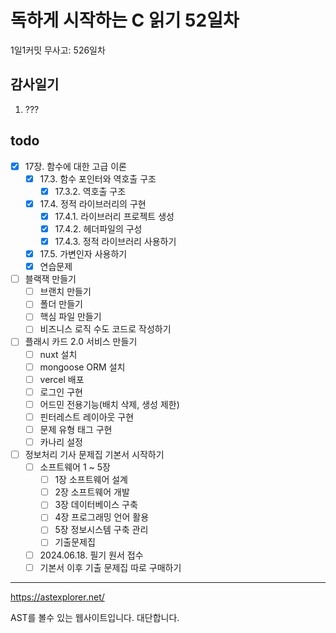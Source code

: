 # 독하게 시작하는 C 읽기 52일차

1일1커밋 무사고: 526일차

## 감사일기

1. ???

## todo

- [x] 17장. 함수에 대한 고급 이론
  - [x] 17.3. 함수 포인터와 역호출 구조
    - [x] 17.3.2. 역호출 구조
  - [x] 17.4. 정적 라이브러리의 구현
    - [x] 17.4.1. 라이브러리 프로젝트 생성
    - [x] 17.4.2. 헤더파일의 구성
    - [x] 17.4.3. 정적 라이브러리 사용하기
  - [x] 17.5. 가변인자 사용하기
  - [x] 연습문제
- [ ] 블랙잭 만들기
  - [ ] 브랜치 만들기
  - [ ] 폴더 만들기
  - [ ] 핵심 파일 만들기
  - [ ] 비즈니스 로직 수도 코드로 작성하기
- [ ] 플래시 카드 2.0 서비스 만들기
  - [ ] nuxt 설치
  - [ ] mongoose ORM 설치
  - [ ] vercel 배포
  - [ ] 로그인 구현
  - [ ] 어드민 전용기능(배치 삭제, 생성 제한)
  - [ ] 핀터레스트 레이아웃 구현
  - [ ] 문제 유형 태그 구현
  - [ ] 카나리 설정
- [ ] 정보처리 기사 문제집 기본서 시작하기
  - [ ] 소프트웨어 1 ~ 5장
    - [ ] 1장 소프트웨어 설계
    - [ ] 2장 소프트웨어 개발
    - [ ] 3장 데이터베이스 구축
    - [ ] 4장 프로그래밍 언어 활용
    - [ ] 5장 정보시스템 구축 관리
    - [ ] 기출문제집
  - [ ] 2024.06.18. 필기 원서 접수
  - [ ] 기본서 이후 기출 문제집 따로 구매하기

---

https://astexplorer.net/ 

AST를 볼수 있는 웹사이트입니다. 대단합니다.


